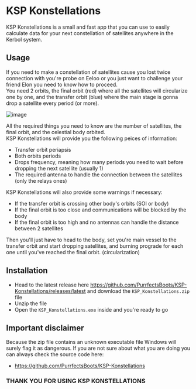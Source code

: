 # KSP Konstellations

KSP Konstellations is a small and fast app that you can use to easily calculate data for your next constellation of satellites anywhere in the Kerbol system.

## Usage
If you need to make a constellation of satellites cause you lost twice connection with you're probe on Eeloo or you just want to challenge your friend Elon you need to know how to proceed.<br>
You need 2 orbits, the final orbit (red) where all the satellites will circularize one by one, and the transfer orbit (blue) where the main stage is gonna drop a satellite every period (or more).

![image](https://user-images.githubusercontent.com/79790839/225386603-98a2ff86-2414-4592-895a-48718a19c13f.png)

All the required things you need to know are the number of satellites, the final orbit, and the celestial body orbited.<br>
KSP Konstellations will provide you the following peices of information:
- Transfer orbit periapsis
- Both orbits periods
- Drops frequency, meaning how many periods you need to wait before dropping the next satellite (usually 1)
- The required antenna to handle the connection between the satellites (only the relays ones)

KSP Konstellations will also provide some warnings if necessary:
- If the transfer orbit is crossing other body's orbits (SOI or body)
- If the final orbit is too close and communications will be blocked by the body
- If the final orbit is too high and no antennas can handle the distance between 2 satellites

Then you'll just have to head to the body, set you're main vessel to the transfer orbit and start dropping satellites, and burning prograde for each one until you've reached the final orbit. (circularization)

## Installation

- Head to the latest release here https://github.com/PurrfectsBoots/KSP-Konstellations/releases/latest and download the `KSP_Konstellations.zip` file
- Unzip the file
- Open the `KSP_Konstellations.exe` inside and you're ready to go

## Important disclaimer
Because the zip file contains an unknown executable file Windows will surely flag it as dangerous. If you are not sure about what you are doing you can always check the source code here: 
- https://github.com/PurrfectsBoots/KSP-Konstellations

### THANK YOU FOR USING KSP KONSTELLATIONS
